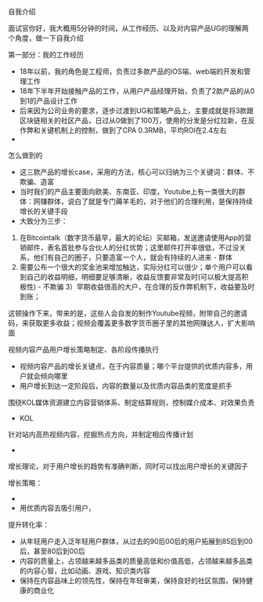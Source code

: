 自我介绍

面试官你好，我大概用5分钟的时间，从工作经历、以及对内容产品UG的理解两个角度，做一下自我介绍

第一部分：我的工作经历
* 18年以前，我的角色是工程师，负责过多款产品的iOS端、web端的开发和管理工作
* 18年下半年开始接触产品的工作，从用户产品经理开始，负责了2款产品的从0到1的产品设计工作
* 后来因为公司业务的要求，逐步过渡到UG和策略产品上，主要成就是将3款跟区块链相关的社区产品，日过从0做到了100万，使用的分发是分红拉新，在反作弊和关键机制上的控制，做到了CPA 0.3RMB，平均ROI在2.4左右
* 




怎么做到的
* 这三款产品的增长case，采用的方法，核心可以归纳为三个关键词：群体、不欺骗、造富
* 当时我们的产品主要面向欧美、东南亚、印度，Youtube上有一类很大的群体：网赚群体，说白了就是专门薅羊毛的，对于他们的合理利用，是保持持续增长的关键手段
* 大致分为三步：
1) 在Bitcointalk（数字货币最早，最大的论坛）买邮箱，发送邀请使用App的营销邮件，表名首批参与合伙人的分红优势；这里邮件打开率很低，不过没关系，他们有自己的圈子，只要造富一个人，就会有持续的人进来 - 群体
3) 需要公布一个很大的奖金池来增加触达，实际分红可以很少；单个用户可以看到自己的收益明细，明细要足够清晰，收益反馈要非常及时(可以极大提高积极性) - 不欺骗
3）早期收益很高的大户，在合理的反作弊机制下，收益要及时到账；

这顿操作下来，带来的是，这些人会自发的制作Youtube视频，附带自己的邀请码，来获取更多收益；视频会覆盖更多数字货币圈子里的其他网赚达人，扩大影响面









视频内容产品用户增长策略制定、各阶段传播执行

- 视频内容产品的增长关键点，在于内容质量；哪个平台提供的优质内容多，用户就会倾向哪里
- 用户增长到达一定阶段后，内容的数量以及优质内容品类的宽度是抓手










围绕KOL媒体资源建立内容营销体系、制定结算规则，控制媒介成本、对效果负责

- KOL

针对站内高热视频内容，挖掘热点方向，并制定相应传播计划

- 

增长理论，对于用户增长的趋势有准确判断，同时可以找出用户增长的关键因子





增长策略：

- 
- 用优质内容去吸引用户，


提升转化率：




- 从年轻用户走入泛年轻用户群体，从过去的90后00后的用户拓展到85后到00后，甚至80后到00后
- 内容的质量上，占领越来越多品类的质量高低和价值高低，占领越来越多品类的内容心智，比如动画、游戏、知识类内容
- 保持在内容品味上的领先性，保持在年轻审美，保持良好的社区氛围，保持健康的商业化



